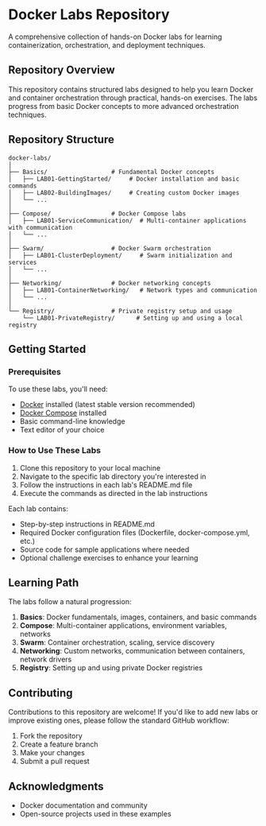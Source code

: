 # Docker Labs Repository

A comprehensive collection of hands-on Docker labs for learning containerization, orchestration, and deployment techniques.

## Repository Overview

This repository contains structured labs designed to help you learn Docker and container orchestration through practical, hands-on exercises. The labs progress from basic Docker concepts to more advanced orchestration techniques.

## Repository Structure

```
docker-labs/
│
├── Basics/                  # Fundamental Docker concepts
│   ├── LAB01-GettingStarted/     # Docker installation and basic commands
│   ├── LAB02-BuildingImages/     # Creating custom Docker images
│   └── ...
│
├── Compose/                 # Docker Compose labs
│   ├── LAB01-ServiceCommunication/  # Multi-container applications with communication
│   └── ...
│
├── Swarm/                   # Docker Swarm orchestration
│   ├── LAB01-ClusterDeployment/     # Swarm initialization and services
│   └── ...
│
├── Networking/              # Docker networking concepts
│   ├── LAB01-ContainerNetworking/   # Network types and communication
│   └── ...
│
└── Registry/                # Private registry setup and usage
    └── LAB01-PrivateRegistry/      # Setting up and using a local registry
```

## Getting Started

### Prerequisites

To use these labs, you'll need:

- [Docker](https://docs.docker.com/get-docker/) installed (latest stable version recommended)
- [Docker Compose](https://docs.docker.com/compose/install/) installed
- Basic command-line knowledge
- Text editor of your choice

### How to Use These Labs

1. Clone this repository to your local machine
2. Navigate to the specific lab directory you're interested in
3. Follow the instructions in each lab's README.md file
4. Execute the commands as directed in the lab instructions

Each lab contains:
- Step-by-step instructions in README.md
- Required Docker configuration files (Dockerfile, docker-compose.yml, etc.)
- Source code for sample applications where needed
- Optional challenge exercises to enhance your learning

## Learning Path

The labs follow a natural progression:

1. **Basics**: Docker fundamentals, images, containers, and basic commands
2. **Compose**: Multi-container applications, environment variables, networks
3. **Swarm**: Container orchestration, scaling, service discovery
4. **Networking**: Custom networks, communication between containers, network drivers
5. **Registry**: Setting up and using private Docker registries

## Contributing

Contributions to this repository are welcome! If you'd like to add new labs or improve existing ones, please follow the standard GitHub workflow:

1. Fork the repository
2. Create a feature branch
3. Make your changes
4. Submit a pull request

## Acknowledgments

- Docker documentation and community
- Open-source projects used in these examples
